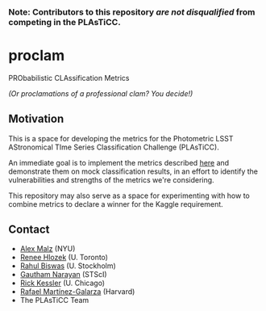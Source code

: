 ### Note: Contributors to this repository _are not disqualified_ from competing in the PLAsTiCC.

# proclam

PRObabilistic CLAssification Metrics

_(Or proclamations of a professional clam?  You decide!)_

## Motivation

This is a space for developing the metrics for the Photometric LSST AStronomical TIme Series Classification Challenge (PLAsTiCC).

An immediate goal is to implement the metrics described [here](https://docs.google.com/document/d/1pg0KUY0KihjlWKwoCE7Fc29u9pjv-fhwUnL8o34s58k/edit) and demonstrate them on mock classification results, in an effort to identify the vulnerabilities and strengths of the metrics we're considering.

This repository may also serve as a space for experimenting with how to combine metrics to declare a winner for the Kaggle requirement.

## Contact

* [Alex Malz](https://github.com/aimalz) (NYU)
* [Renee Hlozek](https://github.com/reneehlozek) (U. Toronto)
* [Rahul Biswas](https://github.com/rbiswas4) (U. Stockholm)
* [Gautham Narayan](https://github.com/gnarayan) (STScI)
* [Rick Kessler](https://github.com/RickKessler) (U. Chicago)
* [Rafael Martínez-Galarza](https://github.com/juramaga) (Harvard)
* The PLAsTiCC Team
